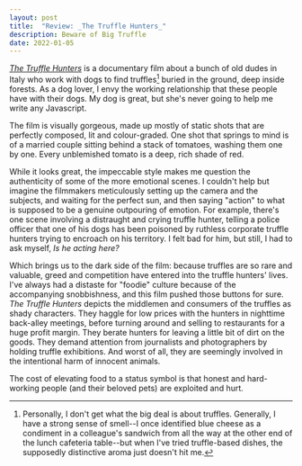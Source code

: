 ```yaml
---
layout: post
title:  "Review: _The Truffle Hunters_"
description: Beware of Big Truffle
date: 2022-01-05
---
```


[_The Truffle Hunters_][1] is a documentary film about a bunch of old dudes in Italy who work with dogs to find truffles[^1] buried in the ground, deep inside forests. As a dog lover, I envy the working relationship that these people have with their dogs. My dog is great, but she's never going to help me write any Javascript.

The film is visually gorgeous, made up mostly of static shots that are perfectly composed, lit and colour-graded. One shot that springs to mind is of a married couple sitting behind a stack of tomatoes, washing them one by one. Every unblemished tomato is a deep, rich shade of red.

While it looks great, the impeccable style makes me question the authenticity of some of the more emotional scenes. I couldn't help but imagine the filmmakers meticulously setting up the camera and the subjects, and waiting for the perfect sun, and then saying "action" to what is supposed to be a genuine outpouring of emotion. For example, there's one scene involving a distraught and crying truffle hunter, telling a police officer that one of his dogs has been poisoned by ruthless corporate truffle hunters trying to encroach on his territory. I felt bad for him, but still, I had to ask myself, _Is he acting here?_

Which brings us to the dark side of the film: because truffles are so rare and valuable, greed and competition have entered into the truffle hunters' lives. I've always had a distaste for "foodie" culture because of the accompanying snobbishness, and this film pushed those buttons for sure. _The Truffle Hunters_ depicts the middlemen and consumers of the truffles as shady characters. They haggle for low prices with the hunters in nighttime back-alley meetings, before turning around and selling to restaurants for a huge profit margin. They berate hunters for leaving a little bit of dirt on the goods. They demand attention from journalists and photographers by holding truffle exhibitions. And worst of all, they are seemingly involved in the intentional harm of innocent animals.

The cost of elevating food to a status symbol is that honest and hard-working people (and their beloved pets) are exploited and hurt.


[^1]:	Personally, I don't get what the big deal is about truffles. Generally, I have a strong sense of smell--I once identified blue cheese as a condiment in a colleague's sandwich from all the way at the other end of the lunch cafeteria table--but when I've tried truffle-based dishes, the supposedly distinctive aroma just doesn't hit me.

[1]:	https://www.imdb.com/title/tt11394318/